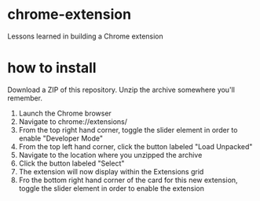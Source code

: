 # chrome-extension
Lessons learned in building a Chrome extension

# how to install
Download a ZIP of this repository. Unzip the archive somewhere you'll remember.

1. Launch the Chrome browser
2. Navigate to chrome://extensions/
3. From the top right hand corner, toggle the slider element in order to enable "Developer Mode"
4. From the top left hand corner, click the button labeled "Load Unpacked"
5. Navigate to the location where you unzipped the archive
6. Click the button labeled "Select"
7. The extension will now display within the Extensions grid
8. Fro the bottom right hand corner of the card for this new extension, toggle the slider element in order to enable the extension
